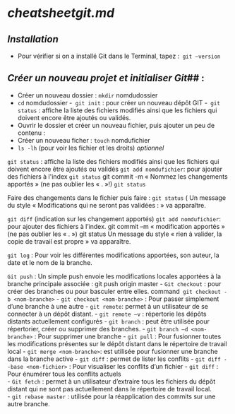 # _cheatsheetgit.md_ #  
  
  ## _Installation_ ##  
  
   - Pour vérifier si on a installé Git dans le Terminal, tapez :` git –version`

  ## _Créer un nouveau projet et initialiser Git_## :
   
   - Créer un nouveau dossier : `mkdir` nomdudossier
   - `cd` nomdudossier
   -` git init` : pour créer un nouveau dépôt GIT
   -` git status` : affiche la liste des fichiers modifiés ainsi que les fichiers qui doivent encore être ajoutés ou validés.
   - Ouvrir le dossier et créer un nouveau fichier, puis ajouter un peu de contenu :
   - Créer un nouveau ficher : `touch` nomdufichier
   - `ls -lh` (pour voir les fichier et les droits) *optionnel*

`git status` : affiche la liste des fichiers modifiés ainsi que les fichiers qui doivent encore être ajoutés ou validés
`git add nomdufichier`: pour ajouter des fichiers à l'index
`git status`
git commit -m « Nommez les changements apportés » (ne pas oublier les « . »!)
`git status`

Faire des changements dans le fichier puis faire :
`git status` ( Un message du style « Modifications qui ne seront pas validées : » va apparaître. 
	
`git diff` (indication sur les changement apportés)
`git add nomdufichier`: pour ajouter des fichiers à l’index.
git commit –m « modification apportés » (ne pas oublier les « . »)
git status 
Un message du style « rien à valider, la copie de travail est propre » va apparaître. 

`git log` : Pour voir les différentes modifications apportées, son auteur, la date et le nom de la branche. 

 `Git push` : Un simple push envoie les modifications locales apportées à la branche principale associée :
git push origin master
    - `Git checkout` :  pour créer des branches ou pour basculer entre elles.
command` git checkout -b <nom-branche>`
    - `git checkout <nom-branche>` : Pour passer simplement d’une branche à une autre
    - `git remote`: permet à un utilisateur de se connecter à un dépôt distant.
    - `git remote –v` :  répertorie les dépôts distants actuellement configurés
    - `git branch` : peut être utilisée pour répertorier, créer ou supprimer des branches.
    - `git branch –d <nom-branche>` : Pour supprimer une branche
    - `git pull` : Pour fusionner toutes les modifications présentes sur le dépôt distant dans le répertoire de travail local
    - `git merge <nom-branche>`: est utilisée pour fusionner une branche dans la branche active
    - `git diff` : permet de lister les conflits
    - `git diff --base <nom-fichier>` :  Pour visualiser les conflits d’un fichier
    - `git diff` : Pour énumérer tous les conflits actuels  
    - `Git fetch` : permet à un utilisateur d’extraire tous les fichiers du dépôt distant qui ne sont pas actuellement dans le répertoire                   de travail local.  
    - `git rebase master` : utilisée pour la réapplication des commits sur une autre branche.  
